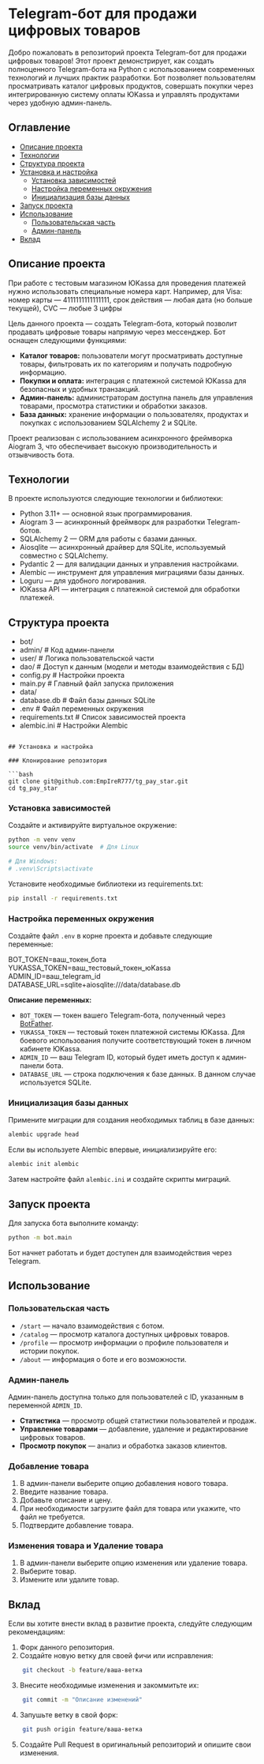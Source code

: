 # Telegram-бот для продажи цифровых товаров

Добро пожаловать в репозиторий проекта Telegram-бот для продажи цифровых товаров! Этот проект демонстрирует, как создать полноценного Telegram-бота на Python с использованием современных технологий и лучших практик разработки. Бот позволяет пользователям просматривать каталог цифровых продуктов, совершать покупки через интегрированную систему оплаты ЮKassa и управлять продуктами через удобную админ-панель.

## Оглавление

- [Описание проекта](#описание-проекта)
- [Технологии](#технологии)
- [Структура проекта](#структура-проекта)
- [Установка и настройка](#установка-и-настройка)
  - [Установка зависимостей](#установка-зависимостей)
  - [Настройка переменных окружения](#настройка-переменных-окружения)
  - [Инициализация базы данных](#инициализация-базы-данных)
- [Запуск проекта](#запуск-проекта)
- [Использование](#использование)
  - [Пользовательская часть](#пользовательская-часть)
  - [Админ-панель](#админ-панель)
- [Вклад](#вклад)

## Описание проекта

При работе с тестовым магазином ЮKassa для проведения платежей нужно использовать специальные номера карт. Например, для Visa: номер карты — 4111111111111111, срок действия — любая дата (но больше текущей), CVC — любые 3 цифры

Цель данного проекта — создать Telegram-бота, который позволит продавать цифровые товары напрямую через мессенджер. Бот оснащен следующими функциями:

- **Каталог товаров:** пользователи могут просматривать доступные товары, фильтровать их по категориям и получать подробную информацию.
- **Покупки и оплата:** интеграция с платежной системой ЮKassa для безопасных и удобных транзакций.
- **Админ-панель:** администраторам доступна панель для управления товарами, просмотра статистики и обработки заказов.
- **База данных:** хранение информации о пользователях, продуктах и покупках с использованием SQLAlchemy 2 и SQLite.

Проект реализован с использованием асинхронного фреймворка Aiogram 3, что обеспечивает высокую производительность и отзывчивость бота.

## Технологии

В проекте используются следующие технологии и библиотеки:

- Python 3.11+ — основной язык программирования.
- Aiogram 3 — асинхронный фреймворк для разработки Telegram-ботов.
- SQLAlchemy 2 — ORM для работы с базами данных.
- Aiosqlite — асинхронный драйвер для SQLite, используемый совместно с SQLAlchemy.
- Pydantic 2 — для валидации данных и управления настройками.
- Alembic — инструмент для управления миграциями базы данных.
- Loguru — для удобного логирования.
- ЮKassa API — интеграция с платежной системой для обработки платежей.

## Структура проекта


- bot/
 - admin/                  # Код админ-панели
 - user/                   # Логика пользовательской части
 - dao/                    # Доступ к данным (модели и методы взаимодействия с БД)
 - config.py               # Настройки проекта
 - main.py                 # Главный файл запуска приложения
- data/
 - database.db             # Файл базы данных SQLite
- .env                        # Файл переменных окружения
- requirements.txt            # Список зависимостей проекта
- alembic.ini                 # Настройки Alembic
```

## Установка и настройка

### Клонирование репозитория

```bash
git clone git@github.com:EmpIreR777/tg_pay_star.git
cd tg_pay_star
```

### Установка зависимостей

Создайте и активируйте виртуальное окружение:

```bash
python -m venv venv
source venv/bin/activate  # Для Linux

# Для Windows:
# .venv\Scripts\activate
```

Установите необходимые библиотеки из requirements.txt:

```bash
pip install -r requirements.txt
```

### Настройка переменных окружения

Создайте файл `.env` в корне проекта и добавьте следующие переменные:


BOT_TOKEN=ваш_токен_бота
YUKASSA_TOKEN=ваш_тестовый_токен_юKassa
ADMIN_ID=ваш_telegram_id
DATABASE_URL=sqlite+aiosqlite:///data/database.db


**Описание переменных:**

- `BOT_TOKEN` — токен вашего Telegram-бота, полученный через [BotFather](https://t.me/BotFather).
- `YUKASSA_TOKEN` — тестовый токен платежной системы ЮKassa. Для боевого
использования получите соответствующий токен в личном кабинете ЮKassa.
- `ADMIN_ID` — ваш Telegram ID, который будет иметь доступ к админ-панели бота.
- `DATABASE_URL` — строка подключения к базе данных. В данном случае используется SQLite.

### Инициализация базы данных

Примените миграции для создания необходимых таблиц в базе данных:

```bash
alembic upgrade head
```

Если вы используете Alembic впервые, инициализируйте его:

```bash
alembic init alembic
```

Затем настройте файл `alembic.ini` и создайте скрипты миграций.

## Запуск проекта

Для запуска бота выполните команду:

```bash
python -m bot.main
```

Бот начнет работать и будет доступен для взаимодействия через Telegram.

## Использование

### Пользовательская часть

- `/start` — начало взаимодействия с ботом.
- `/catalog` — просмотр каталога доступных цифровых товаров.
- `/profile` — просмотр информации о профиле пользователя и истории покупок.
- `/about` — информация о боте и его возможности.

### Админ-панель

Админ-панель доступна только для пользователей с ID, указанным в переменной `ADMIN_ID`.

- **Статистика** — просмотр общей статистики пользователей и продаж.
- **Управление товарами** — добавление, удаление и редактирование цифровых товаров.
- **Просмотр покупок** — анализ и обработка заказов клиентов.

### Добавление товара

1. В админ-панели выберите опцию добавления нового товара.
2. Введите название товара.
3. Добавьте описание и цену.
4. При необходимости загрузите файл для товара или укажите, что файл не требуется.
5. Подтвердите добавление товара.

### Изменения товара и Удаление товара
1. В админ-панели выберите опцию изменения или удаление товара.
2. Выберите товар.
3. Измените или удалите товар.


## Вклад

Если вы хотите внести вклад в развитие проекта, следуйте следующим рекомендациям:

1. Форк данного репозитория.
2. Создайте новую ветку для своей фичи или исправления:

```bash
    git checkout -b feature/ваша-ветка
```

3. Внесите необходимые изменения и закоммитьте их:

```bash
    git commit -m "Описание изменений"
```

4. Запушьте ветку в свой форк:

```bash
    git push origin feature/ваша-ветка
```

5. Создайте Pull Request в оригинальный репозиторий и опишите свои изменения.
